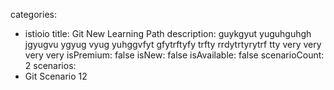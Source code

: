 categories:
  - istioio
title: Git New Learning Path
description: guykgyut yuguhguhgh jgyugvu ygyug vyug yuhggvfyt gfytrftyfy trfty rrdytrtyrytrf tty very very very very
isPremium: false
isNew: false
isAvailable: false
scenarioCount: 2
scenarios:
  - Git Scenario 12

